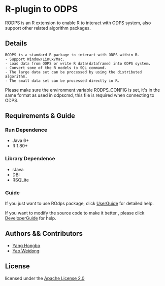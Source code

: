 # R-plugin to ODPS
 RODPS is an R extension to enable R to interact with ODPS system, also support other related algorithm packages.

## Details
	
	RODPS is a standard R package to interact with ODPS within R.
	- Support Window/Linux/Mac.
	- Load data from ODPS or write R data(dataframe) into ODPS system.
	- Convert some of the R models to SQL command.
	- The large data set can be processed by using the distributed algorithm.
	- The small data set can be processed directly in R.

Please make sure the environment variable RODPS_CONFIG is set, it's in the same format as used in odpscmd, this file is required when connecting to ODPS.

## Requirements & Guide

###  Run Dependence
- Java 6+
- R 1.80+

### Library Dependence
- rJava
- DBI
- RSQLite

### Guide
If you just want to use ROdps package, click [UserGuide](http://github.com/aliopensource/aliyun-odps-r-plugin/wikis/UserGuide) for detailed help.

If you want to modify the source code to make it better , please click [DeveloperGuide](http://github.com.com/aliopensource/aliyun-odps-r-plugin/wikis/DeveloperGuide) for help.
 	

## Authors && Contributors

- [Yang Hongbo](https://github.com/hongbosoftware)
- [Yao Weidong](https://github.com/yaoweidong)

## License

licensed under the [Apache License 2.0](https://www.apache.org/licenses/LICENSE-2.0.html)
